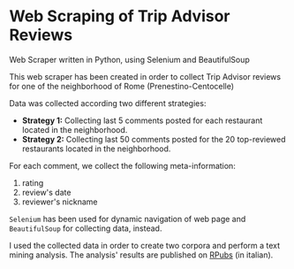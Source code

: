 # Web Scraping of Trip Advisor Reviews 
 Web Scraper written in Python, using Selenium and BeautifulSoup
 
This web scraper has been created in order to collect Trip Advisor reviews for one of the neighborhood of Rome (Prenestino-Centocelle)

Data was collected according two different strategies:

- **Strategy 1:** Collecting last 5 comments posted for each restaurant located in the neighborhood.
- **Strategy 2:** Collecting last 50 comments posted for the 20 top-reviewed restaurants located in the neighborhood.

For each comment, we collect the following meta-information:

1. rating
2. review's date
3. reviewer's nickname

`Selenium` has been used for dynamic navigation of web page and `BeautifulSoup` for collecting data, instead. 

I used the collected data in order to create two corpora and perform a text mining analysis. The analysis' results are published on [RPubs](https://rpubs.com/donabiancone/trip-advisor-textmining) (in italian).


